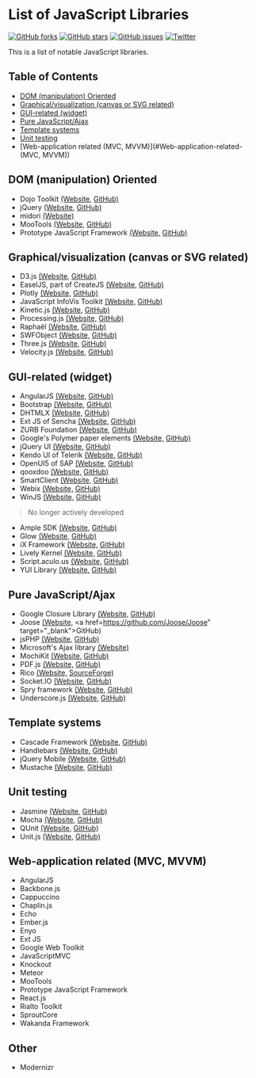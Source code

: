 # List of JavaScript Libraries
[![GitHub forks](https://img.shields.io/github/forks/AnanthaRajuC/List-of-JavaScript-Libraries.svg)](https://github.com/AnanthaRajuC/List-of-JavaScript-Libraries/network)
[![GitHub stars](https://img.shields.io/github/stars/AnanthaRajuC/List-of-JavaScript-Libraries.svg)](https://github.com/AnanthaRajuC/List-of-JavaScript-Libraries/stargazers)
[![GitHub issues](https://img.shields.io/github/issues/AnanthaRajuC/List-of-JavaScript-Libraries.svg)](https://github.com/AnanthaRajuC/List-of-JavaScript-Libraries/issues)
[![Twitter](https://img.shields.io/twitter/url/https/github.com/AnanthaRajuC/List-of-JavaScript-Libraries.svg?style=social)](https://twitter.com/intent/tweet?text=Wow:&url=%5Bobject%20Object%5D)

This is a list of notable JavaScript libraries.

## Table of Contents

- [DOM (manipulation) Oriented](#DOM-\(manipulation\)-Oriented)
- [Graphical/visualization (canvas or SVG related)](#Graphical/visualization-\(canvas-or-SVG-related\))
- [GUI-related (widget)](#GUI-related-\(widget\))
- [Pure JavaScript/Ajax](#Pure-JavaScript/Ajax)
- [Template systems](#Template-systems)
- [Unit testing](#Unit-testing)
- [Web-application related (MVC, MVVM)](#Web-application-related-\(MVC, MVVM\))

## DOM (manipulation) Oriented <a id="DOM-\(manipulation\)-Oriented"></a>

- Dojo Toolkit <a href="http://dojotoolkit.org/" target="_blank">(Website,</a> <a href="https://github.com/dojo" target="_blank">GitHub)</a>
- jQuery <a href="http://jquery.com/" target="_blank">(Website,</a> <a href="https://github.com/jquery" target="_blank">GitHub)</a>
- midori <a href="http://www.midorijs.com/" target="_blank">(Website)</a> 
- MooTools <a href="http://mootools.net/" target="_blank">(Website,</a> <a href="https://github.com/mootools" target="_blank">GitHub)</a>
- Prototype JavaScript Framework <a href="http://prototypejs.org/" target="_blank">(Website,</a> <a href="https://github.com/sstephenson/prototype" target="_blank">GitHub)</a>

## Graphical/visualization (canvas or SVG related)

- D3.js <a href="http://d3js.org/" target="_blank">(Website,</a> <a href="https://github.com/mbostock/d3" target="_blank">GitHub)</a>
- EaselJS, part of CreateJS <a href="http://www.createjs.com/easeljs" target="_blank">(Website,</a> <a href="https://github.com/CreateJS" target="_blank">GitHub)</a>
- Plotly <a href="https://plot.ly/" target="_blank">(Website,</a> <a href="https://github.com/plotly" target="_blank">GitHub)</a>
- JavaScript InfoVis Toolkit <a href="http://philogb.github.io/jit/" target="_blank">(Website,</a> <a href="https://github.com/philogb/jit" target="_blank">GitHub)</a>
- Kinetic.js <a href="http://www.kineticjs.com/" target="_blank">(Website,</a> <a href="https://github.com/ericdrowell/KineticJS/" target="_blank">GitHub)</a>
- Processing.js <a href="http://processingjs.org/" target="_blank">(Website,</a> <a href="https://github.com/processing-js/processing-js/" target="_blank">GitHub)</a>
- Raphaël <a href="http://raphaeljs.com/" target="_blank">(Website,</a> <a href="https://github.com/DmitryBaranovskiy/raphael/" target="_blank">GitHub)</a>
- SWFObject <a href="https://code.google.com/p/swfobject/" target="_blank">(Website,</a> <a href="https://github.com/swfobject/swfobject" target="_blank">GitHub)</a>
- Three.js <a href="http://threejs.org/" target="_blank">(Website,</a> <a href="https://github.com/mrdoob/three.js/" target="_blank">GitHub)</a>
- Velocity.js <a href="http://julian.com/research/velocity/" target="_blank">(Website,</a> <a href="https://github.com/julianshapiro/velocity" target="_blank">GitHub)</a>
 
## GUI-related (widget)

- AngularJS <a href="https://angularjs.org/" target="_blank">(Website,</a> <a href="https://github.com/angular/angular.js" target="_blank">GitHub)</a>
- Bootstrap <a href="http://getbootstrap.com/" target="_blank">(Website,</a> <a href="https://github.com/twbs/bootstrap" target="_blank">GitHub)</a>
- DHTMLX <a href="http://dhtmlx.com/" target="_blank">(Website,</a> <a href="https://github.com/DHTMLX" target="_blank">GitHub)</a>
- Ext JS of Sencha <a href="https://www.sencha.com/products/extjs/#overview" target="_blank">(Website,</a> <a href="https://github.com/extjs" target="_blank">GitHub)</a>
- ZURB Foundation <a href="http://foundation.zurb.com/" target="_blank">(Website,</a> <a href="https://github.com/zurb/foundation" target="_blank">GitHub)</a>
- Google's Polymer paper elements <a href="https://www.polymer-project.org/0.5/components/paper-elements/demo.html#paper-input" target="_blank">(Website,</a> <a href="https://github.com/Polymer/polymer" target="_blank">GitHub)</a>
- jQuery UI <a href="http://jqueryui.com/" target="_blank">(Website,</a> <a href="https://github.com/jquery/jquery-ui" target="_blank">GitHub)</a>
- Kendo UI of Telerik <a href="http://www.telerik.com/kendo-ui" target="_blank">(Website,</a> <a href="https://github.com/telerik/kendo-ui-core" target="_blank">GitHub)</a>
- OpenUI5 of SAP <a href="http://openui5.org/" target="_blank">(Website,</a> <a href="https://github.com/SAP/openui5/" target="_blank">GitHub)</a>
- qooxdoo <a href="http://qooxdoo.org/" target="_blank">(Website,</a> <a href="https://github.com/qooxdoo/qooxdoo" target="_blank">GitHub)</a>
- SmartClient  <a href="http://www.smartclient.com/product/smartclient.jsp" target="_blank">(Website,</a> <a href="https://github.com/rgrempel/isomorphic" target="_blank">GitHub)</a>
- Webix  <a href="http://webix.com/" target="_blank">(Website,</a> <a href="https://github.com/webix-hub" target="_blank">GitHub)</a>
- WinJS  <a href="http://try.buildwinjs.com/#listviewinteractions" target="_blank">(Website,</a> <a href="https://github.com/winjs/winjs" target="_blank">GitHub)</a>
 
> No longer actively developed

- Ample SDK <a href="http://www.amplesdk.com/" target="_blank">(Website,</a> <a href="https://github.com/clientside/amplesdk" target="_blank">GitHub)</a>
- Glow <a href="http://www.bbc.co.uk/glow/" target="_blank">(Website,</a> <a href="https://github.com/glow/glow2" target="_blank">GitHub)</a>
- iX Framework <a href="http://intelligentexpert.net/" target="_blank">(Website,</a> <a href="https://github.com/adimosh/ix.framework" target="_blank">GitHub)</a>
- Lively Kernel <a href="http://lively-kernel.org/" target="_blank">(Website,</a> <a href="https://github.com/LivelyKernel" target="_blank">GitHub)</a>
- Script.aculo.us <a href="http://script.aculo.us/" target="_blank">(Website,</a> <a href="https://github.com/madrobby/scriptaculous" target="_blank">GitHub)</a>
- YUI Library <a href="http://yuilibrary.com/" target="_blank">(Website,</a> <a href="https://github.com/yui" target="_blank">GitHub)</a>

## Pure JavaScript/Ajax

- Google Closure Library <a href="https://developers.google.com/closure/library/" target="_blank">(Website,</a> <a href="https://github.com/google/closure-library/" target="_blank">GitHub)</a>
- Joose <a href="http://joose.it/" target="_blank">(Website,</a> <a href=https://github.com/Joose/Joose" target="_blank">GitHub)</a>
- jsPHP <a href="http://phpjs.org/" target="_blank">(Website,</a> <a href="https://github.com/kvz/phpjs" target="_blank">GitHub)</a>
- Microsoft's Ajax library <a href="https://msdn.microsoft.com/en-us/library/ee341002.aspx" target="_blank">(Website)</a> 
- MochiKit <a href="http://mochi.github.io/mochikit/" target="_blank">(Website,</a> <a href="https://github.com/mochi/mochikit" target="_blank">GitHub)</a>
- PDF.js <a href="https://mozilla.github.io/pdf.js/" target="_blank">(Website,</a> <a href="https://github.com/mozilla/pdf.js" target="_blank">GitHub)</a>
- Rico <a href="http://openrico.sourceforge.net/examples/index.html" target="_blank">(Website,</a> <a href="http://sourceforge.net/projects/openrico/" target="_blank">SourceForge)</a>
- Socket.IO <a href="http://socket.io/" target="_blank">(Website,</a> <a href="https://github.com/socketio/socket.io/" target="_blank">GitHub)</a>
- Spry framework <a href="http://adobe.github.io/Spry/docs.html" target="_blank">(Website,</a> <a href="https://github.com/adobe/Spry" target="_blank">GitHub)</a>
- Underscore.js  <a href="http://underscorejs.org/" target="_blank">(Website,</a> <a href="https://github.com/jashkenas/underscore" target="_blank">GitHub)</a>

## Template systems

- Cascade Framework <a href="http://www.cascade-framework.com/" target="_blank">(Website,</a> <a href="https://github.com/jslegers/cascadeframework/" target="_blank">GitHub)</a>
- Handlebars <a href="http://handlebarsjs.com/" target="_blank">(Website,</a> <a href="https://github.com/wycats/handlebars.js/" target="_blank">GitHub)</a>
- jQuery Mobile <a href="http://jquerymobile.com/" target="_blank">(Website,</a> <a href="https://github.com/jquery/jquery-mobile" target="_blank">GitHub)</a>
- Mustache <a href="https://mustache.github.io/" target="_blank">(Website,</a> <a href="https://github.com/mustache/mustache.github.com" target="_blank">GitHub)</a>

## Unit testing

- Jasmine <a href="http://jasmine.github.io/" target="_blank">(Website,</a> <a href="https://github.com/jasmine/jasmine" target="_blank">GitHub)</a>
- Mocha <a href="http://mochajs.org/" target="_blank">(Website,</a> <a href="https://github.com/mochajs/mocha" target="_blank">GitHub)</a>
- QUnit <a href="http://qunitjs.com/" target="_blank">(Website,</a> <a href="https://github.com/jquery/qunit" target="_blank">GitHub)</a>
- Unit.js <a href="http://unitjs.com/" target="_blank">(Website,</a> <a href="https://github.com/unitjs/unit.js" target="_blank">GitHub)</a>

## Web-application related (MVC, MVVM)

- AngularJS
- Backbone.js
- Cappuccino
- Chaplin.js
- Echo
- Ember.js
- Enyo
- Ext JS
- Google Web Toolkit
- JavaScriptMVC
- Knockout
- Meteor
- MooTools
- Prototype JavaScript Framework
- React.js
- Rialto Toolkit
- SproutCore
- Wakanda Framework

## Other

- Modernizr
